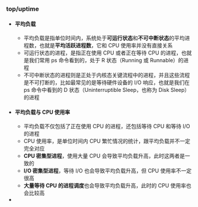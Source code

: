 ### top/uptime

- #### 平均负载

  - 平均负载是指单位时间内，系统处于**可运行状态**和**不可中断状态**的平均进程数，也就是**平均活跃进程数**，它和 CPU 使用率并没有直接关系
  - 可运行状态的进程，是指正在使用 CPU 或者正在等待 CPU 的进程，也就是我们常用 ps 命令看到的，处于 R 状态（Running 或 Runnable）的进程
  - 不可中断状态的进程则是正处于内核态关键流程中的进程，并且这些流程是不可打断的，比如最常见的是等待硬件设备的 I/O 响应，也就是我们在 ps 命令中看到的 D 状态（Uninterruptible Sleep，也称为 Disk Sleep）的进程

- #### 平均负载与 CPU 使用率

  - 平均负载不仅包括了正在使用 CPU 的进程，还包括等待 CPU 和等待 I/O 的进程
  - CPU 使用率，是单位时间内 CPU 繁忙情况的统计，跟平均负载并不一定完全对应
  - **CPU 密集型进程**，使用大量 CPU 会导致平均负载升高，此时这两者是一致的
  - **I/O 密集型进程**，等待 I/O 也会导致平均负载升高，但 CPU 使用率不一定很高
  - **大量等待 CPU 的进程调度**也会导致平均负载升高，此时的 CPU 使用率也会比较高

- 